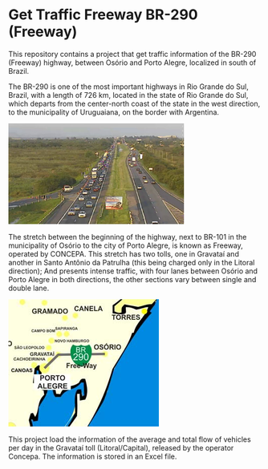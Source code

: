 # Get Traffic Freeway BR-290 (Freeway)
This repository contains a project that get traffic information of the BR-290 (Freeway) highway, between Osório and Porto Alegre, localized in south of Brazil.

The BR-290 is one of the most important highways in Rio Grande do Sul, Brazil, with a length of 726 km, located in the state of Rio Grande do Sul, which departs from the center-north coast of the state in the west direction, to the municipality of Uruguaiana, on the border with Argentina.

<img src="images/2015_km 107.jpg" style="width: 350px" />

The stretch between the beginning of the highway, next to BR-101 in the municipality of Osório to the city of Porto Alegre, is known as Freeway, operated by CONCEPA. This stretch has two tolls, one in Gravataí and another in Santo Antônio da Patrulha (this being charged only in the Litoral direction); And presents intense traffic, with four lanes between Osório and Porto Alegre in both directions, the other sections vary between single and double lane.

<img src="images/br290_mapa_foto.jpg" style="width: 300px" />

This project load the information of the average and total flow of vehicles per day in the Gravataí toll (Litoral/Capital), released by the operator Concepa. The information is stored in an Excel file.